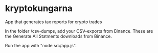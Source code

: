 # kryptokungarna
App that generates tax reports for crypto trades

In the folder /csv-dumps, add your CSV-exports from Binance. These are the Generate All Statments downloads from Binance.

Run the app with "node src/app.js".